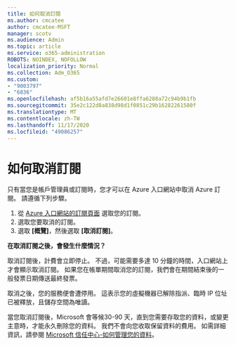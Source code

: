 ```yaml
---
title: 如何取消訂閱
ms.author: cmcatee
author: cmcatee-MSFT
manager: scotv
ms.audience: Admin
ms.topic: article
ms.service: o365-administration
ROBOTS: NOINDEX, NOFOLLOW
localization_priority: Normal
ms.collection: Adm_O365
ms.custom:
- "9003797"
- "6836"
ms.openlocfilehash: af5b16a55afd7e26601e8ffa6288a72c94b9b1fb
ms.sourcegitcommit: 35e2c122d8a838d98d1f0851c29b16282261580f
ms.translationtype: MT
ms.contentlocale: zh-TW
ms.lasthandoff: 11/17/2020
ms.locfileid: "49086257"
---
```

# <a name="how-to-cancel-a-subscription"></a>如何取消訂閱

只有當您是帳戶管理員或訂閱時，您才可以在 Azure 入口網站中取消 Azure 訂閱。 請遵循下列步驟。

1. 從 [Azure 入口網站的訂閱頁面](https://ms.portal.azure.com/#blade/Microsoft_Azure_Billing/SubscriptionsBlade) 選取您的訂閱。
2. 選取您要取消的訂閱。
3. 選取 **[概覽]**，然後選取 **[取消訂閱]**。

**在取消訂閱之後，會發生什麼情況？**

取消訂閱後，計費會立即停止。 不過，可能需要多達 10 分鐘的時間，入口網站上才會顯示取消訂閱。 如果您在帳單期間取消您的訂閱，我們會在期間結束後的一般發票日期傳送最終發票。

取消之後，您的服務便會遭停用。 這表示您的虛擬機器已解除指派、臨時 IP 位址已被釋放，且儲存空間為唯讀。

當您取消訂閱後，Microsoft 會等候30-90 天，直到您需要存取您的資料，或變更主意時，才能永久刪除您的資料。 我們不會向您收取保留資料的費用。 如需詳細資訊，請參閱 [Microsoft 信任中心-如何管理您的資料](https://www.microsoft.com/trust-center/privacy/data-management#leave)。

